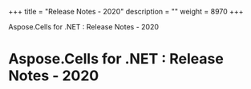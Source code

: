 +++
title = "Release Notes - 2020" 
description = "" 
weight = 8970 
+++

Aspose.Cells for .NET : Release Notes - 2020  

# Aspose.Cells for .NET : Release Notes - 2020


